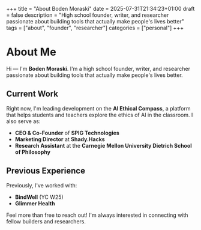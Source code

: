 +++
title = "About Boden Moraski"
date = 2025-07-31T21:34:23+01:00
draft = false
description = "High school founder, writer, and researcher passionate about building tools that actually make people's lives better"
tags = ["about", "founder", "researcher"]
categories = ["personal"]
+++

# About Me

Hi — I'm **Boden Moraski**. I'm a high school founder, writer, and researcher passionate about building tools that actually make people's lives better.

## Current Work

Right now, I'm leading development on the **AI Ethical Compass**, a platform that helps students and teachers explore the ethics of AI in the classroom. I also serve as:

- **CEO & Co-Founder** of **SPIG Technologies**
- **Marketing Director** at **Shady.Hacks** 
- **Research Assistant** at the **Carnegie Mellon University Dietrich School of Philosophy**

## Previous Experience

Previously, I've worked with:
- **BindWell** (YC W25)
- **Glimmer Health**

Feel more than free to reach out! I'm always interested in connecting with fellow builders and researchers.